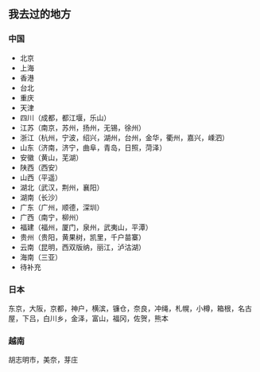 ## 我去过的地方

### 中国

- 北京
- 上海
- 香港
- 台北
- 重庆
- 天津
- 四川（成都，都江堰，乐山）
- 江苏（南京，苏州，扬州，无锡，徐州）
- 浙江（杭州，宁波，绍兴，湖州，台州，金华，衢州，嘉兴，嵊泗）
- 山东（济南，济宁，曲阜，青岛，日照，菏泽）
- 安徽（黄山，芜湖）
- 陕西（西安）
- 山西（平遥）
- 湖北（武汉，荆州，襄阳）
- 湖南（长沙）
- 广东（广州，顺德，深圳）
- 广西（南宁，柳州）
- 福建（福州，厦门，泉州，武夷山，平潭）
- 贵州（贵阳，黄果树，凯里，千户苗寨）
- 云南（昆明，西双版纳，丽江，泸沽湖）
- 海南（三亚）
- 待补充

### 日本

东京，大阪，京都，神户，横滨，镰仓，奈良，冲绳，札幌，小樽，箱根，名古屋，下吕，白川乡，金泽，富山，福冈，佐贺，熊本

### 越南

胡志明市，美奈，芽庄
